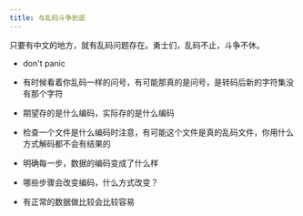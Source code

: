 ```yaml
---
title: 与乱码斗争到底
---
```



只要有中文的地方，就有乱码问题存在。勇士们，乱码不止，斗争不休。

* don't panic

* 有时候看着你乱码一样的问号，有可能那真的是问号，是转码后新的字符集没有那个字符

* 期望存的是什么编码，实际存的是什么编码

* 检查一个文件是什么编码时注意，有可能这个文件是真的乱码文件，你用什么方式解码都不会有结果的

* 明确每一步，数据的编码变成了什么样

* 哪些步骤会改变编码，什么方式改变？

* 有正常的数据做比较会比较容易

